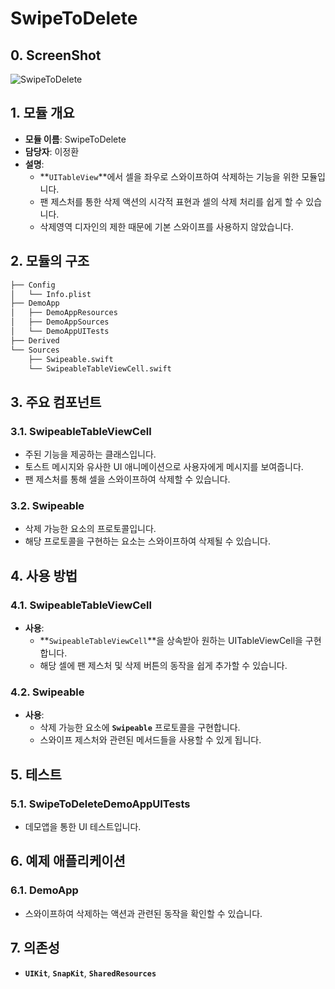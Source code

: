 # SwipeToDelete

## **0. ScreenShot**

![SwipeToDelete](https://github.com/POLZZAK/POLZZAK-iOS/assets/62927862/cd743ebd-7d9e-4bfc-8160-2b453a9ee645)

## **1. 모듈 개요**

- **모듈 이름**: SwipeToDelete
- **담당자**: 이정환
- **설명**:
    - **`UITableView`**에서 셀을 좌우로 스와이프하여 삭제하는 기능을 위한 모듈입니다.
    - 팬 제스처를 통한 삭제 액션의 시각적 표현과 셀의 삭제 처리를 쉽게 할 수 있습니다.
    - 삭제영역 디자인의 제한 때문에 기본 스와이프를 사용하지 않았습니다.

## **2. 모듈의 구조**

```markdown
├── Config
│   └── Info.plist
├── DemoApp
│   ├── DemoAppResources
│   ├── DemoAppSources
│   └── DemoAppUITests
├── Derived
└── Sources
    ├── Swipeable.swift
    └── SwipeableTableViewCell.swift
```

## **3. 주요 컴포넌트**

### **3.1. SwipeableTableViewCell**

- 주된 기능을 제공하는 클래스입니다.
- 토스트 메시지와 유사한 UI 애니메이션으로 사용자에게 메시지를 보여줍니다.
- 팬 제스처를 통해 셀을 스와이프하여 삭제할 수 있습니다.

### **3.2. Swipeable**

- 삭제 가능한 요소의 프로토콜입니다.
- 해당 프로토콜을 구현하는 요소는 스와이프하여 삭제될 수 있습니다.

## **4. 사용 방법**

### **4.1. SwipeableTableViewCell**

- **사용**:
    - **`SwipeableTableViewCell`**을 상속받아 원하는 UITableViewCell을 구현합니다.
    - 해당 셀에 팬 제스처 및 삭제 버튼의 동작을 쉽게 추가할 수 있습니다.

### **4.2. Swipeable**

- **사용**:
    - 삭제 가능한 요소에 **`Swipeable`** 프로토콜을 구현합니다.
    - 스와이프 제스처와 관련된 메서드들을 사용할 수 있게 됩니다.

## **5. 테스트**

### **5.1. SwipeToDeleteDemoAppUITests**

- 데모앱을 통한 UI 테스트입니다.

## **6. 예제 애플리케이션**

### **6.1. DemoApp**

- 스와이프하여 삭제하는 액션과 관련된 동작을 확인할 수 있습니다.

## **7. 의존성**

- **`UIKit`**, **`SnapKit`**, **`SharedResources`**
